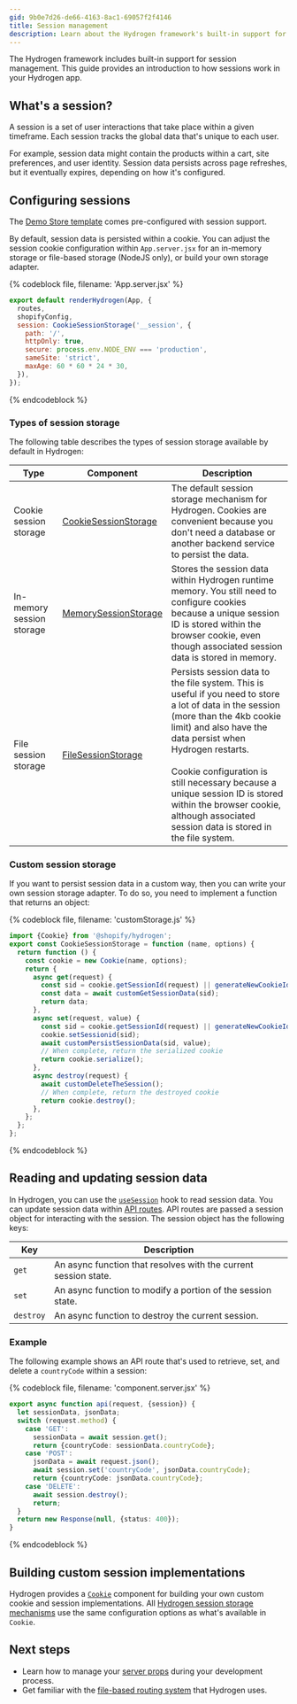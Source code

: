 ```yaml
---
gid: 9b0e7d26-de66-4163-8ac1-69057f2f4146
title: Session management
description: Learn about the Hydrogen framework's built-in support for session management.
---
```


The Hydrogen framework includes built-in support for session management. This guide provides an introduction to how sessions work in your Hydrogen app.

## What's a session?

A session is a set of user interactions that take place within a given timeframe. Each session tracks the global data that's unique to each user.

For example, session data might contain the products within a cart, site preferences, and user identity. Session data persists across page refreshes, but it eventually expires, depending on how it's configured.

## Configuring sessions

The [Demo Store template](https://shopify.dev/custom-storefronts/hydrogen/getting-started) comes pre-configured with session support.

By default, session data is persisted within a cookie. You can adjust the session cookie configuration within `App.server.jsx` for an in-memory storage or file-based storage (NodeJS only), or build your own storage adapter.

{% codeblock file, filename: 'App.server.jsx' %}

```jsx
export default renderHydrogen(App, {
  routes,
  shopifyConfig,
  session: CookieSessionStorage('__session', {
    path: '/',
    httpOnly: true,
    secure: process.env.NODE_ENV === 'production',
    sameSite: 'strict',
    maxAge: 60 * 60 * 24 * 30,
  }),
});
```

{% endcodeblock %}

### Types of session storage

The following table describes the types of session storage available by default in Hydrogen:

| Type                      | Component                                                                                          | Description                                                                                                                                                                                                                                                                                                                                                                         |
| ------------------------- | -------------------------------------------------------------------------------------------------- | ----------------------------------------------------------------------------------------------------------------------------------------------------------------------------------------------------------------------------------------------------------------------------------------------------------------------------------------------------------------------------------- |
| Cookie session storage    | [CookieSessionStorage](https://shopify.dev/api/hydrogen/components/framework/cookiesessionstorage) | The default session storage mechanism for Hydrogen. Cookies are convenient because you don't need a database or another backend service to persist the data.                                                                                                                                                                                                                        |
| In-memory session storage | [MemorySessionStorage](https://shopify.dev/api/hydrogen/components/framework/memorysessionstorage) | Stores the session data within Hydrogen runtime memory. You still need to configure cookies because a unique session ID is stored within the browser cookie, even though associated session data is stored in memory.                                                                                                                                                               |
| File session storage      | [FileSessionStorage](https://shopify.dev/api/hydrogen/components/framework/filesessionstorage)     | Persists session data to the file system. This is useful if you need to store a lot of data in the session (more than the 4kb cookie limit) and also have the data persist when Hydrogen restarts. <br></br>Cookie configuration is still necessary because a unique session ID is stored within the browser cookie, although associated session data is stored in the file system. |

### Custom session storage

If you want to persist session data in a custom way, then you can write your own session storage adapter. To do so, you need to implement a function that returns an object:

{% codeblock file, filename: 'customStorage.js' %}

```ts
import {Cookie} from '@shopify/hydrogen';
export const CookieSessionStorage = function (name, options) {
  return function () {
    const cookie = new Cookie(name, options);
    return {
      async get(request) {
        const sid = cookie.getSessionId(request) || generateNewCookieId();
        const data = await customGetSessionData(sid);
        return data;
      },
      async set(request, value) {
        const sid = cookie.getSessionId(request) || generateNewCookieId();
        cookie.setSessionid(sid);
        await customPersistSessionData(sid, value);
        // When complete, return the serialized cookie
        return cookie.serialize();
      },
      async destroy(request) {
        await customDeleteTheSession();
        // When complete, return the destroyed cookie
        return cookie.destroy();
      },
    };
  };
};
```

{% endcodeblock %}

## Reading and updating session data

In Hydrogen, you can use the [`useSession`](https://shopify.dev/api/hydrogen/hooks/framework/usesession) hook to read session data. You can update session data within [API routes](https://shopify.dev/custom-storefronts/hydrogen/framework/routes#api-routes). API routes are passed a session object for interacting with the session. The session object has the following keys:

| Key       | Description                                                     |
| --------- | --------------------------------------------------------------- |
| `get`     | An async function that resolves with the current session state. |
| `set`     | An async function to modify a portion of the session state.     |
| `destroy` | An async function to destroy the current session.               |

### Example

The following example shows an API route that's used to retrieve, set, and delete a `countryCode` within a session:

{% codeblock file, filename: 'component.server.jsx' %}

```ts
export async function api(request, {session}) {
  let sessionData, jsonData;
  switch (request.method) {
    case 'GET':
      sessionData = await session.get();
      return {countryCode: sessionData.countryCode};
    case 'POST':
      jsonData = await request.json();
      await session.set('countryCode', jsonData.countryCode);
      return {countryCode: jsonData.countryCode};
    case 'DELETE':
      await session.destroy();
      return;
  }
  return new Response(null, {status: 400});
}
```

{% endcodeblock %}

## Building custom session implementations

Hydrogen provides a [`Cookie`](https://shopify.dev/api/hydrogen/components/framework/cookie) component for building your own custom cookie and session implementations. All [Hydrogen session storage mechanisms](https://shopify.dev/custom-storefronts/hydrogen/framework/sessions#types-of-session-storage) use the same configuration options as what's available in `Cookie`.

## Next steps

- Learn how to manage your [server props](https://shopify.dev/custom-storefronts/hydrogen/framework/server-props) during your development process.
- Get familiar with the [file-based routing system](https://shopify.dev/custom-storefronts/hydrogen/framework/routes) that Hydrogen uses.
